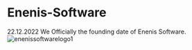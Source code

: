 # Enenis-Software
22.12.2022 We Officially the founding date of Enenis Software.
![enenissoftwarelogo1](https://user-images.githubusercontent.com/99321522/209995969-47f556ca-a0bf-40f4-b141-7175997c64e3.png)
